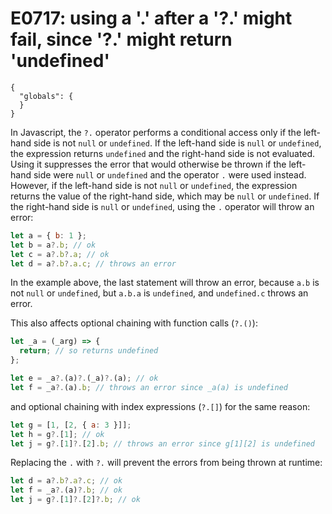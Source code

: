 # E0717: using a '.' after a '?.' might fail, since '?.' might return 'undefined'

```config-for-examples
{
  "globals": {
  }
}
```

In Javascript, the `?.` operator performs a conditional access only if the left-hand side is not `null` or `undefined`. If the left-hand side is `null` or `undefined`, the expression returns `undefined` and the right-hand side is not evaluated. Using it suppresses the error that would otherwise be thrown if the left-hand side were `null` or `undefined` and the operator `.` were used instead. However, if the left-hand side is not `null` or `undefined`, the expression returns the value of the right-hand side, which may be `null` or `undefined`. If the right-hand side is `null` or `undefined`, using the `.` operator will throw an error:

```js
let a = { b: 1 };
let b = a?.b; // ok
let c = a?.b?.a; // ok
let d = a?.b?.a.c; // throws an error
```

In the example above, the last statement will throw an error, because `a.b` is not `null` or `undefined`, but `a.b.a` is `undefined`, and `undefined.c` throws an error.

This also affects optional chaining with function calls (`?.()`):

```js
let _a = (_arg) => {
  return; // so returns undefined
};

let e = _a?.(a)?.(_a)?.(a); // ok
let f = _a?.(a).b; // throws an error since _a(a) is undefined
```

and optional chaining with index expressions (`?.[]`) for the same reason:

```js
let g = [1, [2, { a: 3 }]];
let h = g?.[1]; // ok
let j = g?.[1]?.[2].b; // throws an error since g[1][2] is undefined
```

Replacing the `.` with `?.` will prevent the errors from being thrown at runtime:

```js
let d = a?.b?.a?.c; // ok
let f = _a?.(a)?.b; // ok
let j = g?.[1]?.[2]?.b; // ok
```
